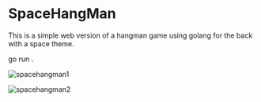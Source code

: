 # SpaceHangMan

This is a simple web version of a hangman game using golang for the back with a space theme. 

go run . 


![spacehangman1](https://user-images.githubusercontent.com/102300908/225767058-5aae93c2-76f4-4f41-9fdc-3593bb12ab1e.png)

![spacehangman2](https://user-images.githubusercontent.com/102300908/225767162-89261619-e5ac-4199-b6c2-16773205e292.png)
